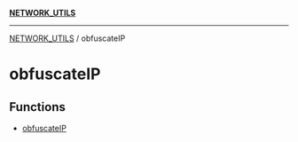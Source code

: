 [**NETWORK_UTILS**](../README.md)

***

[NETWORK_UTILS](../README.md) / obfuscateIP

# obfuscateIP

## Functions

- [obfuscateIP](functions/obfuscateIP.md)
